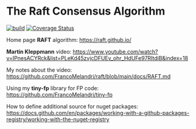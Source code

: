 # The Raft Consensus Algorithm


[![build](https://github.com/FrancoMelandri/raft/actions/workflows/ci.yaml/badge.svg)](https://github.com/FrancoMelandri/raft/actions/workflows/ci.yaml/badge.svg)
[![Coverage Status](https://coveralls.io/repos/github/FrancoMelandri/raft/badge.svg?branch=main)](https://coveralls.io/github/FrancoMelandri/raft?branch=main)

Home page **RAFT** algorithm:
https://raft.github.io/


**Martin Kleppmann** video:
https://www.youtube.com/watch?v=IPnesACYRck&list=PLeKd45zvjcDFUEv_ohr_HdUFe97RItdiB&index=18


My notes about the video:
https://github.com/FrancoMelandri/raft/blob/main/docs/RAFT.md

Using my **tiny-fp** library for FP code: 
https://github.com/FrancoMelandri/tiny-fp


How to define additional source for nuget packages:
https://docs.github.com/en/packages/working-with-a-github-packages-registry/working-with-the-nuget-registry

